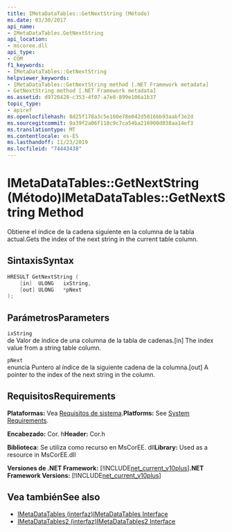 ```yaml
---
title: IMetaDataTables::GetNextString (Método)
ms.date: 03/30/2017
api_name:
- IMetaDataTables.GetNextString
api_location:
- mscoree.dll
api_type:
- COM
f1_keywords:
- IMetaDataTables::GetNextString
helpviewer_keywords:
- IMetaDataTables::GetNextString method [.NET Framework metadata]
- GetNextString method [.NET Framework metadata]
ms.assetid: d9720428-c353-4f07-a7e8-899e106a1b37
topic_type:
- apiref
ms.openlocfilehash: 8d25f178a3c5e160e78e042d5016bb93aabf3e2d
ms.sourcegitcommit: 9a39f2a06f110c9c7ca54ba216900d038aa14ef3
ms.translationtype: MT
ms.contentlocale: es-ES
ms.lasthandoff: 11/23/2019
ms.locfileid: "74443438"
---
```

# <a name="imetadatatablesgetnextstring-method"></a><span data-ttu-id="6c891-102">IMetaDataTables::GetNextString (Método)</span><span class="sxs-lookup"><span data-stu-id="6c891-102">IMetaDataTables::GetNextString Method</span></span>
<span data-ttu-id="6c891-103">Obtiene el índice de la cadena siguiente en la columna de la tabla actual.</span><span class="sxs-lookup"><span data-stu-id="6c891-103">Gets the index of the next string in the current table column.</span></span>  
  
## <a name="syntax"></a><span data-ttu-id="6c891-104">Sintaxis</span><span class="sxs-lookup"><span data-stu-id="6c891-104">Syntax</span></span>  
  
```cpp  
HRESULT GetNextString (   
    [in]  ULONG   ixString,  
    [out] ULONG   *pNext  
);  
```  
  
## <a name="parameters"></a><span data-ttu-id="6c891-105">Parámetros</span><span class="sxs-lookup"><span data-stu-id="6c891-105">Parameters</span></span>  
 `ixString`  
 <span data-ttu-id="6c891-106">de Valor de índice de una columna de la tabla de cadenas.</span><span class="sxs-lookup"><span data-stu-id="6c891-106">[in] The index value from a string table column.</span></span>  
  
 `pNext`  
 <span data-ttu-id="6c891-107">enuncia Puntero al índice de la siguiente cadena de la columna.</span><span class="sxs-lookup"><span data-stu-id="6c891-107">[out] A pointer to the index of the next string in the column.</span></span>  
  
## <a name="requirements"></a><span data-ttu-id="6c891-108">Requisitos</span><span class="sxs-lookup"><span data-stu-id="6c891-108">Requirements</span></span>  
 <span data-ttu-id="6c891-109">**Plataformas:** Vea [Requisitos de sistema](../../../../docs/framework/get-started/system-requirements.md).</span><span class="sxs-lookup"><span data-stu-id="6c891-109">**Platforms:** See [System Requirements](../../../../docs/framework/get-started/system-requirements.md).</span></span>  
  
 <span data-ttu-id="6c891-110">**Encabezado:** Cor. h</span><span class="sxs-lookup"><span data-stu-id="6c891-110">**Header:** Cor.h</span></span>  
  
 <span data-ttu-id="6c891-111">**Biblioteca:** Se utiliza como recurso en MsCorEE. dll</span><span class="sxs-lookup"><span data-stu-id="6c891-111">**Library:** Used as a resource in MsCorEE.dll</span></span>  
  
 <span data-ttu-id="6c891-112">**Versiones de .NET Framework:** [!INCLUDE[net_current_v10plus](../../../../includes/net-current-v10plus-md.md)]</span><span class="sxs-lookup"><span data-stu-id="6c891-112">**.NET Framework Versions:** [!INCLUDE[net_current_v10plus](../../../../includes/net-current-v10plus-md.md)]</span></span>  
  
## <a name="see-also"></a><span data-ttu-id="6c891-113">Vea también</span><span class="sxs-lookup"><span data-stu-id="6c891-113">See also</span></span>

- [<span data-ttu-id="6c891-114">IMetaDataTables (interfaz)</span><span class="sxs-lookup"><span data-stu-id="6c891-114">IMetaDataTables Interface</span></span>](../../../../docs/framework/unmanaged-api/metadata/imetadatatables-interface.md)
- [<span data-ttu-id="6c891-115">IMetaDataTables2 (interfaz)</span><span class="sxs-lookup"><span data-stu-id="6c891-115">IMetaDataTables2 Interface</span></span>](../../../../docs/framework/unmanaged-api/metadata/imetadatatables2-interface.md)
